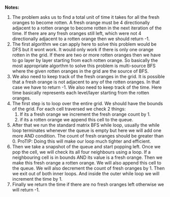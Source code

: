 **Notes:**

1. The problem asks us to find a total unit of time it takes for all the fresh oranges to become rotten. A fresh orange must be 4 directionally adjacent to a rotten orange to become rotten in the next iteration of the time. If there are any fresh oranges still left, which were not 4 directionally adjacent to a rotten orange then we should return -1.
2. The first algorithm we can apply here to solve this problem would be DFS but it wont work. It would only work if there is only one orange rotten in the grid. If there are two or more rotten oranges then we have to go layer by layer starting from each rotten orange. So basically the most appropriate algorthm to solve this problem is multi-source BFS where the given rotten oranges in the grid are the source of BFS.
3. We also need to keep track of the fresh oranges in the grid. It is possible that a fresh orange is not adjacent to any of the rotten oranges. In that case we have to return -1. We also need to keep track of the time. Here time basically represents each level/layer starting from the rotten oranges.
4. The first step is to loop over the entire grid. We should have the bounds of the grid. For each cell traversed we check 2 things:
   1. If its a fresh orange we increment the fresh orange count by 1.
   2. if its a rotten orange we append this cell to the queue.
5. After that we run the standard matrix BFS while loop, usually the while loop terminates whenever the queue is empty but here we will add one more AND condition. The count of fresh oranges should be greater than 0. ProTIP: Doing this will make our loop much tighter and efficient.
6. Then we take a snapshot of the queue and start popping left. Once we pop the cell, we will check its all four neighbours using a loop. If a neighbouring cell is in bounds AND its value is a fresh orange. Then we make this fresh orange a rotten orange. We will also append this cell to the queue. We will also decrement the count of fresh oranges by 1. Then we exit out of both inner loops. And inside the outer while loop we will increment the time by 1.
7. Finally we return the time if there are no fresh oranges left otherwise we will return -1.
